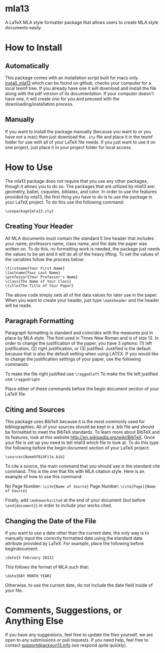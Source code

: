 mla13
=====

A LaTeX MLA style formatter package that allows users to create MLA style documents easily.

# How to Install #

## Automatically ##

This package comes with an installation script built for macs only. [install_mla13](https://raw.github.com/jackson13info/mla13/master/install_mla13) which can be found on github, checks your computer for a local texmf tree. If you already have one it will download and install the file along with the pdf version of its documentation. If your computer doesn't have one, it will create one for you and preceed with the downloading/installation process.

## Manually ##

If you want to install the package manually (because you want to or you have not a mac) then just download the `.sty` file and place it in the texmf folder for use with all of your LaTeX file needs. If you just want to use it on one project, just place it in your project folder for local access.

# How to Use #

The mla13 package does not require that you use any other packages, though it allows you to do so. The
packages that are utilized by mla13 are: geometry, babel, csquotes, biblatex, and color. In order to use the
features provided by mla13, the first thing you have to do is to use the package in your LaTeX project. To do
this use the following command:
    
    \usepackage{mla13.sty}

## Creating Your Header ##

All MLA documents must contain the standard 5 line header that includes your name, professors name, class
name, and the date the paper was written on. To do this, no formatting work is needed, the package just
needs the values to be set and it will do all of the heavy lifting. To set the values of the variables follow the
process below:

    \firstname{Your First Name}
    \lastname{Your Last Name}
    \professor{Your Professor's Name}
    \class{The Name of Your Class}
    \title{The Title of Your Paper}

The above code simply sets all of the data values for later use in the paper. When you want to create your header, just type `\makeheader` and the header will be made.

## Paragraph Formatting ##

Paragraph formatting is standard and coincides with the measures put in place by MLA style. The font used
in Times New Roman and is of size 12. In order to change the justification of the paper, you have 3 options:
(1) left justification, (2) right justification, or (3) justified. Justified is the default because that is also the
default setting when using LATEX. If you would like to change the justification settings of your paper, use
the following commands:

To make the file right justified use `\raggedleft`
To make the file left justified use `\raggedright`

Place either of these commands before the begin document section of your LaTeX file.

## Citing and Sources ##

This package uses BibTeX because it is the most commonly used for bibliographies. All of your sources
should be kept in a .bib file and should be formatted to meet the BibTeX standards. To learn more about
BibTeX and its features, look at this website http://en.wikipedia.org/wiki/BibTeX. Once your file is
set up you need to tell mla13 which file to look at. To do this type the following before the begin document
section of your LaTeX project:
   
    \sources{NameOfBibFile.bib}

To cite a source, the main command that you should use is the standard cite command. This is the one
that fits with MLA citation style. Here is an example of how to use this command:

No Page Number: `\cite{Name of Source}`
Page Number: `\cite[Page]{Name of Source}`

Finally, add `\makeworkscited` at the end of your document (but before `\end{document}`) in order to include your works cited.

## Changing the Date of the File ##

If you want to use a date other than the current date, the only way is to manually input the correctly
formatted date using the standard date attribute provided by LaTeX. For example, place the following
before begindocument:

    \date{5 February 2013}
This follows the format of MLA such that:

    \date{DAY MONTH YEAR}
Otherwise, to use the current date, do not include the date field inside of your file.

# Comments, Suggestions, or Anything Else #

If you have any suggestions, feel free to update the files yourself, we are open to any submissions or pull requests. If you need help, feel free to contact support@jackson13.info (we respond quite quickly).
